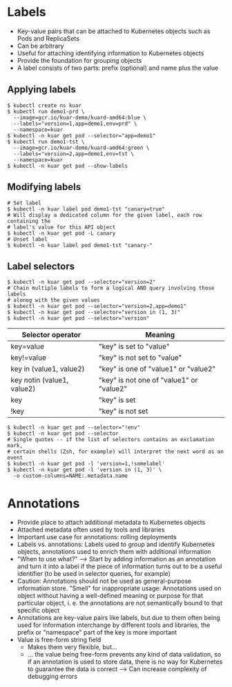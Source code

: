 # Labels

* Key-value pairs that can be attached to Kubernetes objects such as Pods and ReplicaSets
* Can be arbitrary
* Useful for attaching identifying information to Kubernetes objects
* Provide the foundation for grouping objects
* A label consists of two parts: prefix (optional) and name plus the value

## Applying labels

```
$ kubectl create ns kuar
$ kubectl run demo1-prd \
  --image=gcr.io/kuar-demo/kuard-amd64:blue \
  --labels="version=1,app=demo1,env=prd" \
  --namespace=kuar
$ kubectl -n kuar get pod --selector="app=demo1"
$ kubectl run demo1-tst \
  --image=gcr.io/kuar-demo/kuard-amd64:green \
  --labels="version=2,app=demo1,env=tst \
  --namespace=kuar
$ kubectl -n kuar get pod --show-labels
```

## Modifying labels

```
# Set label
$ kubectl -n kuar label pod demo1-tst "canary=true"
# Will display a dedicated column for the given label, each row containing the 
# label's value for this API object
$ kubectl -n kuar get pod -L canary
# Unset label
$ kubectl -n kuar label pod demo1-tst "canary-"
```

## Label selectors

```
$ kubectl -n kuar get pod --selector="version=2"
# Chain multiple labels to form a logical AND query involving those labels
# alonog with the given values
$ kubectl -n kuar get pod --selector="version=2,app=demo1"
$ kubectl -n kuar get pod --selector="version in (1, 3)"
$ kubectl -n kuar get pod --selector="version"
```

| Selector operator          | Meaning                                  |
|----------------------------|------------------------------------------|
| key=value                  | "key" is set to "value"                  |
| key!=value                 | "key" is not set to "value"              |
| key in (value1, value2)    | "key" is one of "value1" or "value2"     |
| key notin (value1, value2) | "key" is not one of "value1" or "value2" |
| key                        | "key" is set                             |
| !key                       | "key" is not set                         |

```
$ kubectl -n kuar get pod --selector="!env"
$ kubectl -n kuar get pod --selector
# Single quotes -- if the list of selectors contains an exclamation mark, 
# certain shells (Zsh, for example) will interpret the next word as an event
$ kubectl -n kuar get pod -l 'version=1,!somelabel'
$ kubectl -n kuar get pod -l 'version in (1, 3)' \
  -o custom-columns=NAME:.metadata.name
```

# Annotations

* Provide place to attach additional metadata to Kubernetes objects
* Attached metadata often used by tools and libraries 
* Important use case for annotations: rolling deployments
* Labels vs. annotations: Labels used to group and identify Kubernetes objects, annotations used to enrich them with additional information
* "When to use what?" --> Start by adding information as an annotation and turn it into a label if the piece of information turns out to be a useful identifier (to be used in selector queries, for example)
* Caution: Annotations should not be used as general-purpose information store. "Smell" for inappropriate usage: Annotations used on object without having a well-defined meaning or purpose for that particular object, i. e. the annotations are not semantically bound to that specific object
* Annotations are key-value pairs like labels, but due to them often being used for information interchange by different tools and libraries, the prefix or "namespace" part of the key is more important
* Value is free-form string field
  * Makes them very flexible, but... 
  * ... the value being free-form prevents any kind of data validation, so if an annotation is used to store data, there is no way for Kubernetes to guarantee the data is correct --> Can increase complexity of debugging errors

